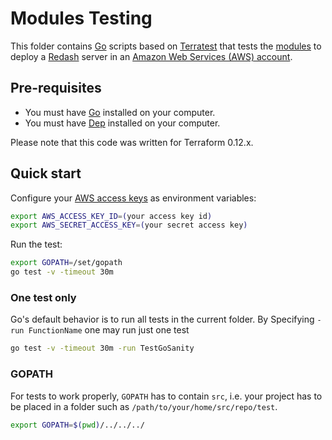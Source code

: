 # Modules Testing

This folder contains [Go](https://golang.org/) scripts based on [Terratest](https://github.com/gruntwork-io/terratest) that tests the [modules](../modules) to deploy a [Redash](https://redash.io) server in an [Amazon Web Services (AWS) account](http://aws.amazon.com/).

## Pre-requisites

* You must have [Go](https://golang.org/) installed on your computer.
* You must have [Dep](https://github.com/golang/dep) installed on your computer.

Please note that this code was written for Terraform 0.12.x.

## Quick start

Configure your [AWS access keys](http://docs.aws.amazon.com/general/latest/gr/aws-sec-cred-types.html#access-keys-and-secret-access-keys) as environment variables:

```bash
export AWS_ACCESS_KEY_ID=(your access key id)
export AWS_SECRET_ACCESS_KEY=(your secret access key)
```

Run the test:

```bash
export GOPATH=/set/gopath
go test -v -timeout 30m
```

### One test only

Go's default behavior is to run all tests in the current folder. By Specifying `-run FunctionName` one may run just one test

```bash
go test -v -timeout 30m -run TestGoSanity
```

### GOPATH

For tests to work properly, `GOPATH` has to contain `src`, i.e. your project has to be placed in a folder such as `/path/to/your/home/src/repo/test`.

```bash
export GOPATH=$(pwd)/../../../
```
